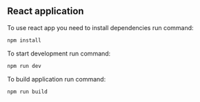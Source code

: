 ## React application

To use react app you need to install dependencies run command:

```bash
npm install
```


To start development run command:

```bash
npm run dev
```

To build application run command:

```bash
npm run build
```

